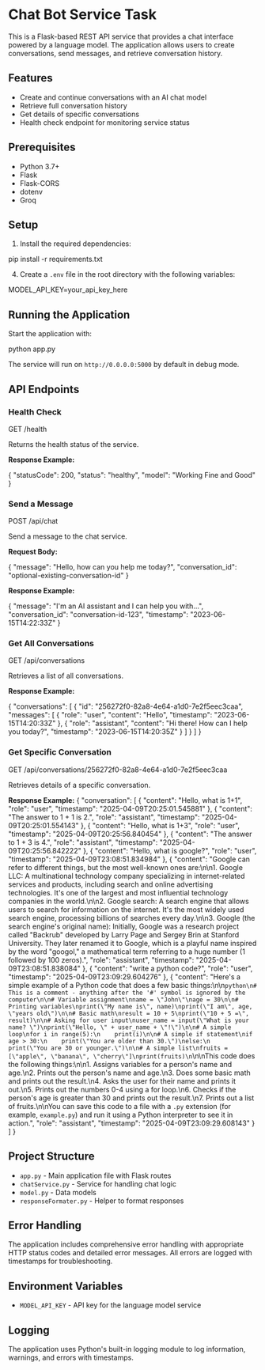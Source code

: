 # Chat Bot Service Task

This is a Flask-based REST API service that provides a chat interface powered by a language model. The application allows users to create conversations, send messages, and retrieve conversation history.

## Features

- Create and continue conversations with an AI chat model
- Retrieve full conversation history
- Get details of specific conversations
- Health check endpoint for monitoring service status

## Prerequisites

- Python 3.7+
- Flask
- Flask-CORS
- dotenv
- Groq

## Setup



1. Install the required dependencies:

pip install -r requirements.txt


4. Create a `.env` file in the root directory with the following variables:

MODEL_API_KEY=your_api_key_here


## Running the Application

Start the application with:


python app.py


The service will run on `http://0.0.0.0:5000` by default in debug mode.

## API Endpoints

### Health Check

GET /health

Returns the health status of the service.

**Response Example:**

{
  "statusCode": 200,
  "status": "healthy",
  "model": "Working Fine and Good"
}


### Send a Message

POST /api/chat

Send a message to the chat service.

**Request Body:**

{
  "message": "Hello, how can you help me today?",
  "conversation_id": "optional-existing-conversation-id"
}

**Response Example:**

{
  "message": "I'm an AI assistant and I can help you with...",
  "conversation_id": "conversation-id-123",
  "timestamp": "2023-06-15T14:22:33Z"
}


### Get All Conversations

GET /api/conversations

Retrieves a list of all conversations.

**Response Example:**

{
  "conversations": [
    {
      "id": "256272f0-82a8-4e64-a1d0-7e2f5eec3caa",
      "messages": [
        {
          "role": "user",
          "content": "Hello",
          "timestamp": "2023-06-15T14:20:33Z"
        },
        {
          "role": "assistant",
          "content": "Hi there! How can I help you today?",
          "timestamp": "2023-06-15T14:20:35Z"
        }
      ]
    }
  ]
}

### Get Specific Conversation

GET /api/conversations/256272f0-82a8-4e64-a1d0-7e2f5eec3caa

Retrieves details of a specific conversation.

**Response Example:**
{
    "conversation": [
        {
            "content": "Hello, what is 1+1",
            "role": "user",
            "timestamp": "2025-04-09T20:25:01.545881"
        },
        {
            "content": "The answer to 1 + 1 is 2.",
            "role": "assistant",
            "timestamp": "2025-04-09T20:25:01.554143"
        },
        {
            "content": "Hello, what is 1+3",
            "role": "user",
            "timestamp": "2025-04-09T20:25:56.840454"
        },
        {
            "content": "The answer to 1 + 3 is 4.",
            "role": "assistant",
            "timestamp": "2025-04-09T20:25:56.842222"
        },
        {
            "content": "Hello, what is google?",
            "role": "user",
            "timestamp": "2025-04-09T23:08:51.834984"
        },
        {
            "content": "Google can refer to different things, but the most well-known ones are:\n\n1. Google LLC: A multinational technology company specializing in internet-related services and products, including search and online advertising technologies. It's one of the largest and most influential technology companies in the world.\n\n2. Google search: A search engine that allows users to search for information on the internet. It's the most widely used search engine, processing billions of searches every day.\n\n3. Google (the search engine's original name): Initially, Google was a research project called \"Backrub\" developed by Larry Page and Sergey Brin at Stanford University. They later renamed it to Google, which is a playful name inspired by the word \"googol,\" a mathematical term referring to a huge number (1 followed by 100 zeros).",
            "role": "assistant",
            "timestamp": "2025-04-09T23:08:51.838084"
        },
        {
            "content": "write a python code?",
            "role": "user",
            "timestamp": "2025-04-09T23:09:29.604276"
        },
        {
            "content": "Here's a simple example of a Python code that does a few basic things:\n\n```python\n# This is a comment - anything after the '#' symbol is ignored by the computer\n\n# Variable assignment\nname = \"John\"\nage = 30\n\n# Printing variables\nprint(\"My name is\", name)\nprint(\"I am\", age, \"years old\")\n\n# Basic math\nresult = 10 + 5\nprint(\"10 + 5 =\", result)\n\n# Asking for user input\nuser_name = input(\"What is your name? \")\nprint(\"Hello, \" + user_name + \"!\")\n\n# A simple loop\nfor i in range(5):\n    print(i)\n\n# A simple if statement\nif age > 30:\n    print(\"You are older than 30.\")\nelse:\n    print(\"You are 30 or younger.\")\n\n# A simple list\nfruits = [\"apple\", \"banana\", \"cherry\"]\nprint(fruits)\n```\n\nThis code does the following things:\n\n1. Assigns variables for a person's name and age.\n2. Prints out the person's name and age.\n3. Does some basic math and prints out the result.\n4. Asks the user for their name and prints it out.\n5. Prints out the numbers 0-4 using a for loop.\n6. Checks if the person's age is greater than 30 and prints out the result.\n7. Prints out a list of fruits.\n\nYou can save this code to a file with a `.py` extension (for example, `example.py`) and run it using a Python interpreter to see it in action.",
            "role": "assistant",
            "timestamp": "2025-04-09T23:09:29.608143"
        }
    ]
}

## Project Structure

- `app.py` - Main application file with Flask routes
- `chatService.py` - Service for handling chat logic
- `model.py` - Data models
- `responseFormater.py` - Helper to format responses

## Error Handling

The application includes comprehensive error handling with appropriate HTTP status codes and detailed error messages. All errors are logged with timestamps for troubleshooting.

## Environment Variables

- `MODEL_API_KEY` - API key for the language model service

## Logging

The application uses Python's built-in logging module to log information, warnings, and errors with timestamps.
